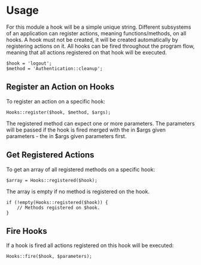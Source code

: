 # Usage

For this module a hook will be a simple unique string. Different subsystems of an application can register actions, meaning functions/methods, on all hooks. A hook must not be created, it will be created automatically by registering actions on it. All hooks can be fired throughout the program flow, meaning that all actions registered on that hook will be executed.

	$hook = 'logout';
	$method = 'Authentication::cleanup';

## Register an Action on Hooks

To register an action on a specific hook:

	Hooks::register($hook, $method, $args);
	
The registered method can expect one or more parameters. The parameters will be passed if the hook is fired merged with the in $args given parameters - the in $args given parameters first.

## Get Registered Actions

To get an array of all registered methods on a specific hook:

	$array = Hooks::registered($hook);
	
The array is empty if no method is registered on the hook.

	if (!empty(Hooks::registered($hook)) {
		// Methods registered on $hook.
	}

## Fire Hooks

If a hook is fired all actions registered on this hook will be executed:

	Hooks::fire($hook, $parameters);
